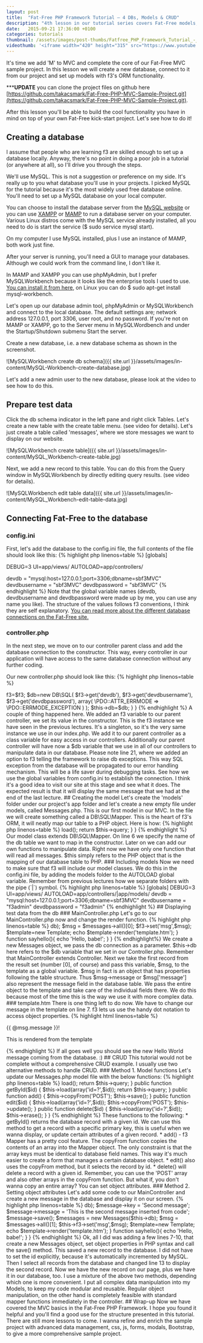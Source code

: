 ```yaml
---
layout: post
title:  "Fat-Free PHP Framework Tutorial – 4 DBs, Models & CRUD"
description: "4th lesson in our tutorial series covers Fat-Free models, database connections and CRUD. This makes the MVC sample project ready for you to start your own."
date:   2015-09-21 17:36:00 +0100
categories: tutorials
thumbnail: /assets/images/post-thumbs/Fatfree_PHP_Framework_Tutorial_-_4_-_YouTube.jpg
videothumb: '<iframe width="420" height="315" src="https://www.youtube.com/embed/XydAAp3ZF-M" frameborder="0" allowfullscreen></iframe>'
---
```

It's time we add 'M' to MVC and complete the core of our Fat-Free MVC sample project. In this lesson we will create a new database, connect to it from our project and set up models with f3's ORM functionality.

*****UPDATE** you can clone the project files on github here [https://github.com/takacsmark/Fat-Free-PHP-MVC-Sample-Project.git](https://github.com/takacsmark/Fat-Free-PHP-MVC-Sample-Project.git).

After this lesson you'll be able to build the cool functionality you have in mind on top of your own Fat-Free kick-start project. Let's see how to do it!

## Creating a database

I assume that people who are learning f3 are skilled enough to set up a database locally. Anyway, there's no point in doing a poor job in a tutorial (or anywhere at all), so I'll drive you through the steps.

We'll use MySQL. This is not a suggestion or preference on my side. It's really up to you what database you'll use in your projects. I picked MySQL for the tutorial because it's the most widely used free database online. You'll need to set up a MySQL database on your local computer.

You can choose to install the database server from the [MySQL website](http://dev.mysql.com/) or you can use [XAMPP](https://www.apachefriends.org/index.html) or [MAMP](https://www.mamp.info/en/) to run a database server on your computer. Various Linux distros come with the MySQL service already installed, all you need to do is start the service ($ sudo service mysql start).

On my computer I use MySQL installed, plus I use an instance of MAMP, both work just fine.

After your server is running, you'll need a GUI to manage your databases. Although we could work from the command line, I don't like it.

In MAMP and XAMPP you can use phpMyAdmin, but I prefer MySQLWorkbench because it looks like the enterprise tools I used to use. [You can install it from here](https://dev.mysql.com/downloads/workbench/), on Linux you can do $ sudo apt-get install mysql-workbench.

Let's open up our database admin tool, phpMyAdmin or MySQLWorkbench and connect to the local database. The default settings are; network address 127.0.0.1, port 3306, user root, and no password. If you're not on MAMP or XAMPP, go to the Server menu in MySQLWordbench and under the Startup/Shutdown submenu Start the server.

Create a new database, i.e. a new database schema as shown in the screenshot.

![MySQLWorkbench create db schema]({{ site.url }}/assets/images/in-content/MySQL-Workbench-create-database.jpg)

Let's add a new admin user to the new database, please look at the video to see how to do this.

## Prepare test data

Click the db schema indicator in the left pane and right click Tables. Let's create a new table with the create table menu. (see video for details). Let's just create a table called 'messages', where we store messages we want to display on our website.

![MySQLWorkbench create table]({{ site.url }}/assets/images/in-content/MySQL_Workbench-create-table.jpg)

Next, we add a new record to this table. You can do this from the Query window in MySQLWorkbench by directly editing query results. (see video for details).

![MySQLWorkbench edit table data]({{ site.url }}/assets/images/in-content/MySQL_Workbench-edit-table-data.jpg)

## Connecting Fat-Free to the database

### config.ini

First, let's add the database to the config.ini file, the full contents of the file should look like this:
{% highlight php linenos=table %}
[globals]

DEBUG=3
UI=app/views/
AUTOLOAD=app/controllers/

devdb = "mysql:host=127.0.0.1;port=3306;dbname=sbf3MVC"
devdbusername = "sbf3MVC"
devdbpassword = "sbf3MVC"
{% endhighlight %}
Note that the global variable names (devdb, devdbusername and devdbpassword were made up by me, you can use any name you like). The structure of the values follows f3 conventions, I think they are self explanatory. [You can read more about the different database connections on the Fat-Free site.](http://fatfreeframework.com/databases)

### controller.php

In the next step, we move on to our controller parent class and add the database connection to the constructor. This way, every controller in our application will have access to the same database connection without any further coding.

Our new controller.php should look like this:
{% highlight php linenos=table %}
<?php

class Controller {
	
	protected $f3;
    protected $db;

	function beforeroute(){
		echo 'Before routing - ';
	}

	function afterroute(){
		echo '- After routing';
	}

	function __construct() {
		
		$f3=Base::instance();
		$this->f3=$f3;

	    $db=new DB\SQL(
	        $f3->get('devdb'),
	        $f3->get('devdbusername'),
	        $f3->get('devdbpassword'),
	        array( \PDO::ATTR_ERRMODE => \PDO::ERRMODE_EXCEPTION )
	    );

	    $this->db=$db;
	}

}
{% endhighlight %}
A couple of thing happened here. We added an f3 variable to our parent controller, we set its value in the constructor. This is the f3 instance we have seen in the previous lectures. It's a singleton, so it's the very same instance we use in our index.php. We add it to our parent controller as a class variable for easy access in our controllers.

Additionally our parent controller will have now a $db variable that we use in all of our controllers to manipulate data in our database. Please note line 21, where we added an option to f3 telling the framework to raise db exceptions. This way SQL exception from the database will be propagated to our error handling mechanism. This will be a life saver during debugging tasks.

See how we use the global variables from config.ini to establish the connection. I think it's a good idea to visit our site at this stage and see what it does. The expected result is that it will display the same message that we had at the end of the last lecture.

## Creating the model

Let's create the 'models' folder under our project's app folder and let's create a new empty file under models, called Messages.php. This is our first model in our MVC.

In the file we will create something called a DB\SQL\Mapper. This is the heart of f3's ORM, it will neatly map our table to a PHP object. Here is how:
{% highlight php linenos=table %}
<?php

class Messages extends DB\SQL\Mapper{

	public function __construct(DB\SQL $db) {
	    parent::__construct($db,'messages');
	}
	
	public function all() {
	    $this->load();
	    return $this->query;
	}
}
{% endhighlight %}
Our model class extends DB\SQL\Mapper. On line 6 we specify the name of the db table we want to map in the constructor. Later on we can add our own functions to manipulate data.

Right now we have only one function that will read all messages. $this simply refers to the PHP object that is the mapping of our database table to PHP.

### Including models

Now we need to make sure that f3 will include our model classes. We do this in the config.ini file, by adding the models folder to the AUTOLOAD global variable. Remember from previous lectures how we separate folders with the pipe (`|`) symbol.
{% highlight php linenos=table %}
[globals]

DEBUG=3
UI=app/views/
AUTOLOAD=app/controllers/|app/models/

devdb = "mysql:host=127.0.0.1;port=3306;dbname=sbf3MVC"
devdbusername = "f3admin"
devdbpassword = "f3admin"
{% endhighlight %}

## Displaying test data from the db

### MainController.php

Let's go to our MainController.php now and change the render function.
{% highlight php linenos=table %}
<?php

class MainController extends Controller{

	function render($f3){
		
		$messages = new Messages($this->db);
		$msg = $messages->all()[0];

		$f3->set('msg',$msg);
        $template=new Template;
        echo $template->render('template.htm');
	}

	function sayhello(){
		echo 'Hello, babe!';
	}
}
{% endhighlight%}
We create a new Messages object, we pass the db connection as a parameter. $this->db here refers to the $db variable that we set in our Controller.php. Remember that MainController extends Controller.

Next we take the first record from the result set (number [0], of course) and pass this variable, $msg, to the template as a global variable. $msg in fact is an object that has properties following the table structure. Thus $msg->message or $msg['message'] also represent the message field in the database table.

We pass the entire object to the template and take care of the individual fields there. We do this because most of the time this is the way we use it with more complex data.

### template.htm

There is one thing left to do now. We have to change our message in the template on line 7. f3 lets us use the handy dot notation to access object properties.
{% highlight html linenos=table %}
<!DOCTYPE html>
<html>
<head>
	<title>Tutorial page</title>
</head>
<body>
	<p>{{ @msg.message }}!</p>
	<p>This is rendered from the template</p>
</body>
</html>
{% endhighlight %}
If all goes well you should see the new Hello World message coming from the database. :)

## CRUD

This tutorial would not be complete without a comprehensive CRUD example. I usually use two alternative methods to handle CRUD.

### Method 1. Model functions

Let's update our Messages.php model file with the below functions:
{% highlight php linenos=table %}
<?php

class Messages extends DB\SQL\Mapper{

	public function __construct(DB\SQL $db) {
	    parent::__construct($db,'messages');
	}
	
	public function all() {
	    $this->load();
	    return $this->query;
	}

	public function getById($id) {
	    $this->load(array('id=?',$id));
	    return $this->query;
	}

	public function add() {
	    $this->copyFrom('POST');
	    $this->save();
	}
	
	public function edit($id) {
	    $this->load(array('id=?',$id));
	    $this->copyFrom('POST');
	    $this->update();
	}
	
	public function delete($id) {
	    $this->load(array('id=?',$id));
	    $this->erase();
	}


}
{% endhighlight %}
These functions to the following:

* getById() returns the database record with a given id. We can use this method to get a record with a specific primary key, this is useful when we wanna display, or update certain attributes of a given record.
* add() - f3 Mapper has a pretty cool feature. The copyFrom function copies the contents of an array into the Mapper object. The only constraint is that the array keys must be identical to database field names. This way it's much easier to create a form that manages a certain database object.
* edit() also uses the copyFrom method, but it selects the record by id.
* delete() will delete a record with a given id.

Remember, you can use the 'POST' array and also other arrays in the copyFrom function. But what if, you don't wanna copy an entire array? You can set object attributes.

### Method 2. Setting object attributes

Let's add some code to our MainController and create a new message in the database and display it on our screen.
{% highlight php linenos=table %}
<?php

class MainController extends Controller{

	function render(){
		
		$message = new Messages($this->db);
		$message->key = 'Second message';
		$message->message = 'This is the second message inserted from code';
		$message->save();

		$messages = new Messages($this->db);
		$msg = $messages->all()[1];

		$this->f3->set('msg',$msg);
        $template=new Template;
        echo $template->render('template.htm');
	}

	function sayhello(){
		echo 'Hello, babe!';
	}
}
{% endhighlight %}
Ok, all I did was adding a few lines 7-10, that create a new Messages object, set object properties in PHP syntax and call the save() method. This saved a new record to the database. I did not have to set the id explicitly, because it's automatically incremented by MySQL.

Then I select all records from the database and changed line 13 to display the second record. Now we have the new record on our page, plus we have it in our database, too.

I use a mixture of the above two methods, depending which one is more convenient. I put all complex data manipulation into my Models, to keep my code modular and reusable.

Regular object manipulation, on the other hand is completely feasible with standard mapper functions immediately in the controller.

## Wrap-up

Now we have covered the MVC basics in the Fat-Free PHP Framework. I hope you found it helpful and you'll find a good use for the structure presented in this tutorial.

There are still more lessons to come. I wanna refine and enrich the sample project with advanced data management, css, js, forms, modals, Bootstrap, to give a more comprehensive sample project.
